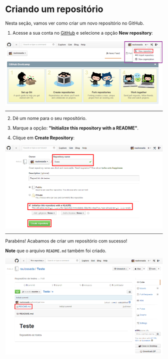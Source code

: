 
# Criando um repositório

Nesta seção, vamos ver como criar um novo repositório no GitHub.

1) Acesse a sua conta no [GitHub](https://github.com/) e selecione a opção **New repository**:

![Capitulo2_Secao1_Figura1](figuras/Capitulo2_Secao1_Figura1.png)

***

2) Dê um nome para o seu repositório.

3) Marque a opção: **"Initialize this repository with a README"**.

4) Clique em **Create Repository**:

![Capitulo2_Secao1_Figura2](figuras/Capitulo2_Secao1_Figura2.png)

***

Parabéns! Acabamos de criar um repositório com sucesso!

**Note** que o arquivo ``README.md`` também foi criado.

![Capitulo2_Secao1_Figura3](figuras/Capitulo2_Secao1_Figura3.png)
